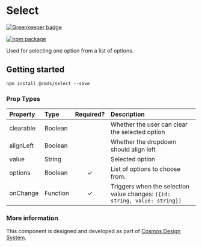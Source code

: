 # Select

[![Greenkeeper badge](https://badges.greenkeeper.io/entercosmos/select.svg)](https://greenkeeper.io/)

[![npm package][npm-badge]][npm]

Used for selecting one option from a list of options.

## Getting started

````
npm install @cmds/select --save
````

### Prop Types

| Property | Type | Required? | Description |
|:---|:---|:---:|:---|
| clearable | Boolean |  | Whether the user can clear the selected option |
| alignLeft | Boolean |  | Whether the dropdown should align left |
| value | String | | Selected option |
| options | Boolean | ✓ | List of options to choose from. |
| onChange | Function | ✓ | Triggers when the selection value changes: `({id: string, value: string})` |

### More information

This component is designed and developed as part of [Cosmos Design System][cmds]. 

[cmds]: https://github.com/entercosmos/cosmos
[npm-badge]: https://img.shields.io/npm/v/@cmds/select.svg
[npm]: https://www.npmjs.org/package/@cmds/select

